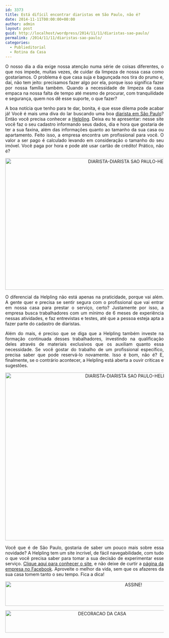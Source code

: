 ```yaml
---
id: 3373
title: Está difícil encontrar diaristas em São Paulo, não é?
date: 2014-11-11T00:00:00+00:00
author: admin
layout: post
guid: http://localhost/wordpress/2014/11/11/diaristas-sao-paulo/
permalink: /2014/11/11/diaristas-sao-paulo/
categories:
  - Publieditorial
  - Rotina da Casa
---
```

<p align="justify">
  O nosso dia a dia exige nossa atenção numa série de coisas diferentes, o que nos impede, muitas vezes, de cuidar da limpeza de nossa casa como gostaríamos. O problema é que casa suja e bagunçada nos tira do prumo e, daí, não tem jeito: precisamos fazer algo por ela, porque isso significa fazer por nossa família também. Quando a necessidade de limpeza da casa empaca na nossa falta de tempo até mesmo de procurar, com tranquilidade e segurança, quem nos dê esse suporte, o que fazer?
</p>

<p align="justify">
  A boa notícia que tenho para te dar, bonita, é que esse dilema pode acabar já! Você é mais uma diva do lar buscando uma boa <a href="https://www.helpling.com.br/diarista/sao-paulo" target="_blank">diarista em São Paulo</a>? Então você precisa conhecer a <a href="https://www.helpling.com.br" target="_blank">Helpling</a>. Deixa eu te apresentar: nesse site você faz o seu cadastro informando seus dados, dia e hora que gostaria de ter a sua faxina, além das informações quanto ao tamanho da sua casa ou apartamento. Feito isso, a empresa encontra um profissional para você. O valor a ser pago é calculado levando em consideração o tamanho do seu imóvel. Você paga por hora e pode até usar cartão de crédito! Prático, não é?
</p>

<p align="center">
  <a href="http://www.trololodemulher.com.br/blog/wp-content/uploads/2014/11/DIARISTA-DIARISTA-SAO-PAULO-HELPLING.png"><img class="alignnone size-full wp-image-10580" src="http://www.trololodemulher.com.br/blog/wp-content/uploads/2014/11/DIARISTA-DIARISTA-SAO-PAULO-HELPLING.png" alt="DIARISTA-DIARISTA SAO PAULO-HELPLING" width="800" height="419" /></a>
</p>

<p align="justify">
  O diferencial da Helpling não está apenas na praticidade, porque vai além. A gente quer e precisa se sentir segura com o profissional que vai entrar em nossa casa para prestar o serviço, certo? Justamente por isso, a empresa busca trabalhadores com um mínimo de 6 meses de experiência nessas atividades, e faz entrevistas e testes, até que a pessoa esteja apta a fazer parte do cadastro de diaristas.
</p>

<p align="justify">
  Além do mais, é preciso que se diga que a Helpling também investe na formação continuada desses trabalhadores, investindo na qualificação deles através de materiais exclusivos que os auxiliam quanto essa necessidade. Se você gostar do trabalho de um profissional específico, precisa saber que pode reservá-lo novamente. Isso é bom, não é? E, finalmente, se o contrário acontecer, a Helpling está aberta a ouvir críticas e sugestões.
</p>

<p align="center">
  <a href="http://www.trololodemulher.com.br/blog/wp-content/uploads/2014/11/DIARISTA-DIARISTA-SAO-PAULO-HELPLING2.png"><img class="alignnone size-full wp-image-10581" src="http://www.trololodemulher.com.br/blog/wp-content/uploads/2014/11/DIARISTA-DIARISTA-SAO-PAULO-HELPLING2.png" alt="DIARISTA-DIARISTA SAO PAULO-HELPLING[2]" width="800" height="534" /></a>
</p>

<p align="justify">
  Você que é de São Paulo, gostaria de saber um pouco mais sobre essa novidade? A Helpling tem um site incrível, de fácil navegabilidade, com tudo o que você precisa saber para tomar a sua decisão de experimentar esse serviço. <a href="https://www.helpling.com.br/" target="_blank">Clique aqui para conhecer o site</a>, e não deixe de curtir a <a href="https://www.facebook.com/helpling.com.br" target="_blank">página da empresa no Facebook</a>. Aproveite o melhor da vida, sem que os afazeres da sua casa tomem tanto o seu tempo. Fica a dica!
</p>

<p align="center">
  <a href="http://feedburner.google.com/fb/a/mailverify?uri=blogbichafemea&loc=pt_BR" target="_blank"><img class="alignnone size-full wp-image-10439" src="http://www.trololodemulher.com.br/blog/wp-content/uploads/2014/09/ASSINE.png" alt="ASSINE!" width="800" height="78" /></a>
</p>

<p align="center">
  <a href="http://www.decoracaodacasa.com/" target="_blank"><img class="alignnone size-full wp-image-10262" src="http://www.trololodemulher.com.br/blog/wp-content/uploads/2014/07/DECORACAO-DA-CASA.png" alt="DECORACAO DA CASA" width="600" height="71" /></a>
</p>

<p align="justify">
  <p align="justify">
    <p align="justify">